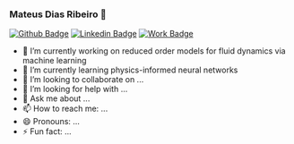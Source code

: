 ### Mateus Dias Ribeiro 👋

[![Github Badge](https://img.shields.io/badge/-Github-000?style=flat-square&logo=Github&logoColor=white&link=https://github.com/mdribeiro/)](https://github.com/mdribeiro/)
[![Linkedin Badge](https://img.shields.io/badge/-LinkedIn-blue?style=flat-square&logo=Linkedin&logoColor=white&link=https://www.linkedin.com/in/mateus-dias-ribeiro-401a3325/)](https://www.linkedin.com/in/mateus-dias-ribeiro-401a3325/)
[![Work Badge](https://img.shields.io/badge/-DFKI-darkblue?style=flat-square&logoColor=white&link=https://www.dfki.de/en/web/about-us/employee/person/madi03/)](https://www.dfki.de/en/web/about-us/employee/person/madi03/)


<!--**mdribeiro/mdribeiro** is a ✨ _special_ ✨ repository because its `README.md` (this file) appears on your GitHub profile. 
Here are some ideas to get you started:
-->

- 🔭 I’m currently working on reduced order models for fluid dynamics via machine learning
- 🌱 I’m currently learning physics-informed neural networks
- 👯 I’m looking to collaborate on ...
- 🤔 I’m looking for help with ...
- 💬 Ask me about ...
- 📫 How to reach me: ...
- 😄 Pronouns: ...
- ⚡ Fun fact: ...
